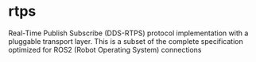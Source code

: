 # rtps
Real-Time Publish Subscribe (DDS-RTPS) protocol implementation with a pluggable transport layer. This is a subset of the complete specification optimized for ROS2 (Robot Operating System) connections
